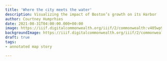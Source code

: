 ```yaml
---
title: 'Where the city meets the water'
description: Visualizing the impact of Boston’s growth on its Harbor
author: Courtney Humprhies
date: 2021-08-31T04:00:00.000+00:00
image: https://iiif.digitalcommonwealth.org/iiif/2/commonwealth:v405wp98t/150,1539,7823,3446/,1200/0/default.jpg
backgroundImage: https://iiif.digitalcommonwealth.org/iiif/2/commonwealth:v405wp98t/150,1539,7823,3446/,1200/0/default.jpg
draft: true
tags:
- annotated map story

---
```


    
<!-- you can omit the Vue import if Vue is already present -->
<script src="https://cdn.jsdelivr.net/npm/vue@2.6.12"></script>

<script src="https://geoservices.leventhalmap.org/panel-truck/webcomponent-0.2/panel-truck.min.js"></script>

<div style="width:1000px;height:800px;"><!-- the panel-truck component will take the size of its parent element -->
<panel-truck screenplay-src="https://s3.us-east-2.wasabisys.com/lmec-public-files/panel-truck-screenplays/humphries-boston-harbor.json"></panel-truck>
</div>